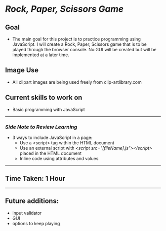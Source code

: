 # ***Rock, Paper, Scissors Game***
## **Goal**
- The main goal for this project is to practice programming using JavaScript. I will create a Rock, Paper, Scissors game that is to be played through the browser console. No GUI will be created but will be implemented at a later time.

## Image Use
- All clipart images are being used freely from clip-artlibrary.com
## **Current skills to work on**
- Basic programming with JavaScript
---
### *Side Note to Review Learning*
- 3 ways to include JavaScript in a page:
  - Use a \<script> tag within the HTML document
  - Use an external script with *\<script src="[fileName].js"\>\</script>* placed in the HTML document
  - Inline code using attributes and values
---
## Time Taken: 1 Hour
---
## Future additions:
  - input validator
  - GUI
  - options to keep playing


